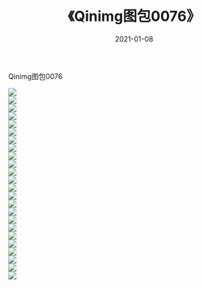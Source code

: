 ﻿---
layout: post
title:  《Qinimg图包0076》
date:   2021-01-08
img: http://imgx.orgx.ga/Qinimg图包/Qinimg图包0076/000.jpg
categories: [美女, 清纯, 唯美]
---

Qinimg图包0076

 ![](http://imgx.orgx.ga/Qinimg图包/Qinimg图包0076/001.jpg) <br>![](http://imgx.orgx.ga/Qinimg图包/Qinimg图包0076/002.jpg) <br>![](http://imgx.orgx.ga/Qinimg图包/Qinimg图包0076/003.jpg) <br>![](http://imgx.orgx.ga/Qinimg图包/Qinimg图包0076/004.jpg) <br>![](http://imgx.orgx.ga/Qinimg图包/Qinimg图包0076/005.jpg) <br>![](http://imgx.orgx.ga/Qinimg图包/Qinimg图包0076/006.jpg) <br>![](http://imgx.orgx.ga/Qinimg图包/Qinimg图包0076/007.jpg) <br>![](http://imgx.orgx.ga/Qinimg图包/Qinimg图包0076/008.jpg) <br>![](http://imgx.orgx.ga/Qinimg图包/Qinimg图包0076/009.jpg) <br>![](http://imgx.orgx.ga/Qinimg图包/Qinimg图包0076/010.jpg) <br>![](http://imgx.orgx.ga/Qinimg图包/Qinimg图包0076/011.jpg) <br>![](http://imgx.orgx.ga/Qinimg图包/Qinimg图包0076/012.jpg) <br>![](http://imgx.orgx.ga/Qinimg图包/Qinimg图包0076/013.jpg) <br>![](http://imgx.orgx.ga/Qinimg图包/Qinimg图包0076/014.jpg) <br>![](http://imgx.orgx.ga/Qinimg图包/Qinimg图包0076/015.jpg) <br>![](http://imgx.orgx.ga/Qinimg图包/Qinimg图包0076/016.jpg) <br>![](http://imgx.orgx.ga/Qinimg图包/Qinimg图包0076/017.jpg) <br>![](http://imgx.orgx.ga/Qinimg图包/Qinimg图包0076/018.jpg) <br>![](http://imgx.orgx.ga/Qinimg图包/Qinimg图包0076/019.jpg) <br>![](http://imgx.orgx.ga/Qinimg图包/Qinimg图包0076/020.jpg) <br>![](http://imgx.orgx.ga/Qinimg图包/Qinimg图包0076/021.jpg) <br>![](http://imgx.orgx.ga/Qinimg图包/Qinimg图包0076/022.jpg) <br>![](http://imgx.orgx.ga/Qinimg图包/Qinimg图包0076/023.jpg) <br>![](http://imgx.orgx.ga/Qinimg图包/Qinimg图包0076/024.jpg) <br>